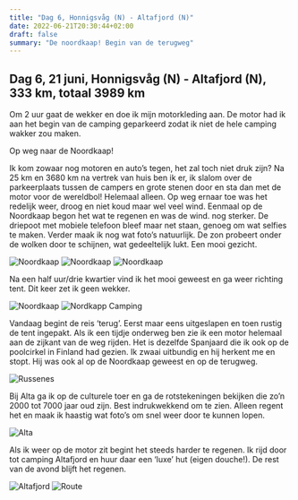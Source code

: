 ```yaml
---
title: "Dag 6, Honnigsvåg (N) - Altafjord (N)"
date: 2022-06-21T20:30:44+02:00
draft: false
summary: "De noordkaap! Begin van de terugweg"
---
```

## Dag 6, 21 juni, Honnigsvåg (N) - Altafjord (N), 333 km, totaal 3989 km
Om 2 uur gaat de wekker en doe ik mijn motorkleding aan. De motor had ik aan het begin van de camping geparkeerd
zodat ik niet de hele camping wakker zou maken.

Op weg naar de Noordkaap!

Ik kom zowaar nog
motoren en auto’s tegen, het zal toch niet druk zijn? Na 25 km en 3680 km na vertrek van huis ben ik er, ik slalom
over de parkeerplaats tussen de campers en
grote stenen door en sta dan met de motor voor de wereldbol! Helemaal alleen. Op weg ernaar toe
was het redelijk weer, droog en niet koud maar wel veel wind. Eenmaal op de Noordkaap begon het wat
te regenen en was de wind. nog sterker. De driepoot met mobiele telefoon bleef maar net staan, genoeg
om wat selfies te maken. Verder maak ik nog wat foto’s natuurlijk. De zon probeert onder de wolken door
te schijnen, wat gedeeltelijk lukt. Een mooi gezicht.

![Noordkaap](/images/noordkaap2022-06-21-01-noordkaap-r.jpg "Noordkaap")
![Noordkaap](/images/noordkaap2022-06-21-02-noordkaap-r.jpg "Noordkaap")
![Noordkaap](/images/noordkaap2022-06-21-03-noordkaap-r.jpg "Noordkaap")

Na een half uur/drie kwartier vind ik het mooi
geweest en ga weer richting tent. Dit keer zet ik geen wekker.

![Noordkaap](/images/noordkaap2022-06-21-04-rendieren-r.jpg "Noordkaap")
![Nordkapp Camping](/images/noordkaap2022-06-21-05-nordkapp-camping-r.jpg "Nordkapp Camping")

Vandaag begint de reis ‘terug’. Eerst maar eens uitgeslapen en toen rustig de tent ingepakt. Als ik een tijdje
onderweg ben zie ik een motor helemaal aan de zijkant van de weg rijden. Het is dezelfde Spanjaard die ik ook
op de poolcirkel in Finland had gezien. Ik zwaai uitbundig en hij herkent me en stopt. Hij was ook al op de Noordkaap
geweest en op de terugweg.

![Russenes](/images/noordkaap2022-06-21-06-russenes-r.jpg "Russenes")

Bij Alta ga ik op de culturele toer en ga de rotstekeningen bekijken die zo’n 2000 tot 7000 jaar oud zijn. Best
indrukwekkend om te zien. Alleen regent het en maak ik haastig wat foto’s om snel weer door te kunnen
lopen.

![Alta](/images/noordkaap2022-06-21-07-alta-r.jpg "Alta")

Als ik weer op de motor zit begint het steeds harder te regenen. Ik rijd door tot camping
Altafjord en huur daar een ‘luxe’ hut (eigen douche!). De rest van de avond blijft het regenen.

![Altafjord](/images/noordkaap2022-06-21-08-altafjord-r.jpg "Altafjord")
![Route](/images/kaart-dag-06.jpg "Route")
